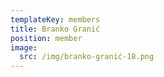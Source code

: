 ```yaml
---
templateKey: members
title: Branko Granić
position: member
image:
  src: /img/branko-granić-18.png
---
```

